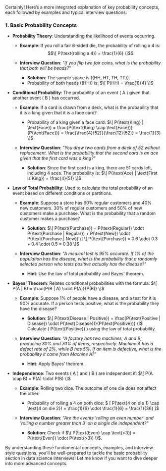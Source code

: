 Certainly! Here’s a more integrated explanation of key probability concepts, each followed by examples and typical interview questions:

### 1. **Basic Probability Concepts**

- **Probability Theory**: Understanding the likelihood of events occurring.

  - **Example**: If you roll a fair 6-sided die, the probability of rolling a 4 is:
    $$\[
    P(\text{rolling a 4}) = \frac{1}{6}
    \]$$
  
  - **Interview Question**: *"If you flip two fair coins, what is the probability that both will be heads?"*
    - **Solution**: The sample space is \(\{HH, HT, TH, TT\}\). 
    - Probability of both heads (\(HH\)) is:
      $\[
      P(HH) = \frac{1}{4}
      \]$

- **Conditional Probability**: The probability of an event \( A \) given that another event \( B \) has occurred.

  - **Example**: If a card is drawn from a deck, what is the probability that it is a king given that it is a face card?
    - Probability of a king given a face card:
      $\[
      P(\text{King} | \text{Face}) = \frac{P(\text{King} \cap \text{Face})}{P(\text{Face})} = \frac{\frac{4}{52}}{\frac{12}{52}} = \frac{1}{3}
      \]$
  
  - **Interview Question**: *"You draw two cards from a deck of 52 without replacement. What is the probability that the second card is an ace given that the first card was a king?"*
    - **Solution**: Since the first card is a king, there are 51 cards left, including 4 aces. The probability is:
     $\[
      P(\text{Ace} | \text{First is King}) = \frac{4}{51}
      \]$

- **Law of Total Probability**: Used to calculate the total probability of an event based on different conditions or partitions.

  - **Example**: Suppose a store has 60% regular customers and 40% new customers. 30% of regular customers and 50% of new customers make a purchase. What is the probability that a random customer makes a purchase?
    - **Solution**:
     $\[
      P(\text{Purchase}) = P(\text{Regular}) \cdot P(\text{Purchase | Regular}) + P(\text{New}) \cdot P(\text{Purchase | New})
      \] 
      \[
      P(\text{Purchase}) = 0.6 \cdot 0.3 + 0.4 \cdot 0.5 = 0.38
      \]$

  - **Interview Question**: *"A medical test is 95% accurate. If 1% of the population has the disease, what is the probability that a randomly selected person who tests positive actually has the disease?"*
    - **Hint**: Use the law of total probability and Bayes’ theorem.

- **Bayes’ Theorem**: Relates conditional probabilities with the formula:
 $\[
  P(A | B) = \frac{P(B | A) \cdot P(A)}{P(B)}
  \]$

  - **Example**: Suppose 1% of people have a disease, and a test for it is 90% accurate. If a person tests positive, what is the probability they have the disease?
    - **Solution**:
     $\[
      P(\text{Disease | Positive}) = \frac{P(\text{Positive | Disease}) \cdot P(\text{Disease})}{P(\text{Positive})}
      \]$
      Calculate \( P(\text{Positive}) \) using the law of total probability.

  - **Interview Question**: *"A factory has two machines, A and B, producing 30% and 70% of items, respectively. Machine A has a defect rate of 2%, while B has 5%. If an item is defective, what is the probability it came from Machine A?"*
    - **Hint**: Apply Bayes’ theorem.

- **Independence**: Two events \( A \) and \( B \) are independent if:
 $\[
  P(A \cap B) = P(A) \cdot P(B)
  \]$

  - **Example**: Rolling two dice. The outcome of one die does not affect the other.
    - Probability of rolling a 4 on both dice:
    $ \[
      P(\text{4 on die 1} \cap \text{4 on die 2}) = \frac{1}{6} \cdot \frac{1}{6} = \frac{1}{36}
      \]$

  - **Interview Question**: *"Are the events 'rolling an even number' and 'rolling a number greater than 3' on a single die independent?"*
    - **Solution**: Check if $\( P(\text{Even} \cap \text{>3}) = P(\text{Even}) \cdot P(\text{>3}) \)$.

By understanding these fundamental concepts, examples, and interview-style questions, you'll be well-prepared to tackle the basic probability section in data science interviews! Let me know if you want to dive deeper into more advanced concepts.

